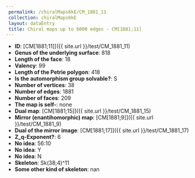 ```yaml
--- 
 permalink: /chiralMaps6kE/CM_1881_11 
 collection: chiralMaps6kE
 layout: dataEntry
 title: Chiral maps up to 6000 edges - CM[1881;11]
---
```


- **ID**: [CM[1881;11]]({{ site.url }}/test/CM_1881_11)
- **Genus of the underlying surface**: 818
- **Length of the face**: 18
- **Valency**: 99
- **Length of the Petrie polygon**: 418
- **Is the automorphism group solvable?**: S
- **Number of vertices**: 38
- **Number of edges**: 1881
- **Number of faces**: 209
- **The map is self-**: none
- **Dual map**: [CM[1881;15]]({{ site.url }}/test/CM_1881_15)
- **Mirror (enantihomorphic) map**: [CM[1881;9]]({{ site.url }}/test/CM_1881_9)
- **Dual of the mirror image**: [CM[1881;17]]({{ site.url }}/test/CM_1881_17)
- **Z_q-Exponent?**: 6
- **No idea**:  56:10
- **No idea**: Y
- **No idea**: N
- **Skeleton**: Sk(38;4)^11
- **Some other kind of skeleton**: nan
